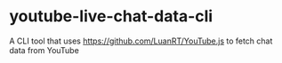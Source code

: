 # youtube-live-chat-data-cli

A CLI tool that uses https://github.com/LuanRT/YouTube.js to fetch chat data from YouTube 
